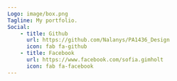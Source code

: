 ```yaml
---
Logo: image/box.png
Tagline: My portfolio.
Social:
    - title: Github
      url: https://github.com/Nalanys/PA1436_Design
      icon: fab fa-github
    - title: Facebook
      url: https://www.facebook.com/sofia.gimholt
      icon: fab fa-facebook
---
```

